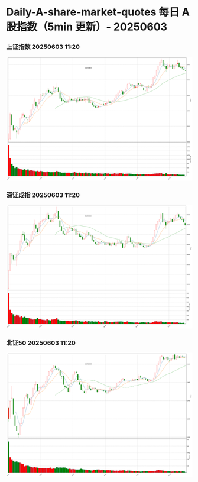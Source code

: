 
# Daily-A-share-market-quotes 每日 A 股指数（5min 更新）- 20250603

### 上证指数 20250603 11:20
![](./fig/2025/6/20250603-sh000001.png)

### 深证成指 20250603 11:20
![](./fig/2025/6/20250603-sz399001.png)

### 北证50 20250603 11:20
![](./fig/2025/6/20250603-bj899050.png)
